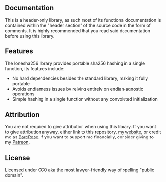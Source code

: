 ## Documentation

This is a header-only library, as such most of its functional documentation is contained within the "header section" of the
source code in the form of comments. It is highly recommended that you read said documentation before using this library.

## Features

The lonesha256 library provides portable sha256 hashing in a single function, its features include:

- No hard dependencies besides the standard library, making it fully portable
- Avoids endianness issues by relying entirely on endian-agnostic operations
- Simple hashing in a single function without any convoluted initialization

## Attribution

You are not required to give attribution when using this library. If you want to give attribution anyway, either link to
this repository, [my website](https://www.slopegames.com/), or credit me as [BareRose](https://github.com/BareRose).
If you want to support me financially, consider giving to my [Patreon](https://www.patreon.com/slopegames).

## License

Licensed under CC0 aka the most lawyer-friendly way of spelling "public domain".